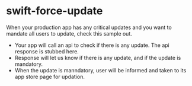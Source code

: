 # swift-force-update

When your production app has any critical updates and you want to mandate all users to update, check this sample out.

* Your app will call an api to check if there is any update. The api response is stubbed here.
* Response will let us know if there is any update, and if the update is mandatory.
* When the update is manndatory, user will be informed and taken to its app store page for updation.
